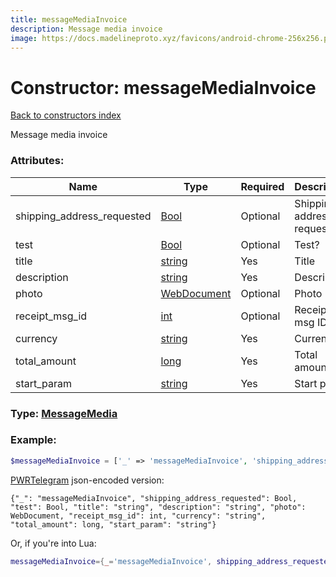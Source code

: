 ```yaml
---
title: messageMediaInvoice
description: Message media invoice
image: https://docs.madelineproto.xyz/favicons/android-chrome-256x256.png
---
```

# Constructor: messageMediaInvoice  
[Back to constructors index](index.md)



Message media invoice

### Attributes:

| Name     |    Type       | Required | Description |
|----------|---------------|----------|-------------|
|shipping\_address\_requested|[Bool](../types/Bool.md) | Optional|Shipping address requested?|
|test|[Bool](../types/Bool.md) | Optional|Test?|
|title|[string](../types/string.md) | Yes|Title|
|description|[string](../types/string.md) | Yes|Description|
|photo|[WebDocument](../types/WebDocument.md) | Optional|Photo|
|receipt\_msg\_id|[int](../types/int.md) | Optional|Receipt msg ID|
|currency|[string](../types/string.md) | Yes|Currency|
|total\_amount|[long](../types/long.md) | Yes|Total amount|
|start\_param|[string](../types/string.md) | Yes|Start param|



### Type: [MessageMedia](../types/MessageMedia.md)


### Example:

```php
$messageMediaInvoice = ['_' => 'messageMediaInvoice', 'shipping_address_requested' => Bool, 'test' => Bool, 'title' => 'string', 'description' => 'string', 'photo' => WebDocument, 'receipt_msg_id' => int, 'currency' => 'string', 'total_amount' => long, 'start_param' => 'string'];
```  

[PWRTelegram](https://pwrtelegram.xyz) json-encoded version:

```
{"_": "messageMediaInvoice", "shipping_address_requested": Bool, "test": Bool, "title": "string", "description": "string", "photo": WebDocument, "receipt_msg_id": int, "currency": "string", "total_amount": long, "start_param": "string"}
```


Or, if you're into Lua:

```lua
messageMediaInvoice={_='messageMediaInvoice', shipping_address_requested=Bool, test=Bool, title='string', description='string', photo=WebDocument, receipt_msg_id=int, currency='string', total_amount=long, start_param='string'}

```



